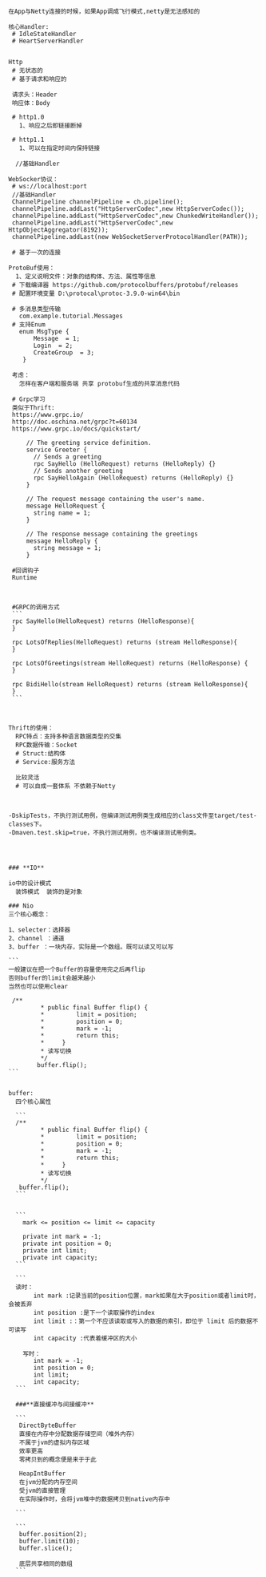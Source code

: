 ````1、心跳感知
在App与Netty连接的时候，如果App调成飞行模式,netty是无法感知的

核心Handler:
 # IdleStateHandler
 # HeartServerHandler


Http
 # 无状态的
 # 基于请求和响应的

 请求头：Header
 响应体：Body

 # http1.0
   1、响应之后即链接断掉

 # http1.1
   1、可以在指定时间内保持链接

  //基础Handler

WebSocker协议：
 # ws://localhost:port
 //基础Handler
 ChannelPipeline channelPipeline = ch.pipeline();
 channelPipeline.addLast("HttpServerCodec",new HttpServerCodec());
 channelPipeline.addLast("HttpServerCodec",new ChunkedWriteHandler());
 channelPipeline.addLast("HttpServerCodec",new HttpObjectAggregator(8192));
 channelPipeline.addLast(new WebSocketServerProtocolHandler(PATH));

 # 基于一次的连接

ProtoBuf使用：
  1、定义说明文件：对象的结构体、方法、属性等信息
 # 下载编译器 https://github.com/protocolbuffers/protobuf/releases
 # 配置环境变量 D:\protocal\protoc-3.9.0-win64\bin

 # 多消息类型传输
   com.example.tutorial.Messages
 # 支持Enum
   enum MsgType {
       Message  = 1;
       Login  = 2;
       CreateGroup  = 3;
    }

 考虑：
   怎样在客户端和服务端 共享 protobuf生成的共享消息代码

 # Grpc学习
 类似于Thrift:
 https://www.grpc.io/
 http://doc.oschina.net/grpc?t=60134
 https://www.grpc.io/docs/quickstart/

     // The greeting service definition.
     service Greeter {
       // Sends a greeting
       rpc SayHello (HelloRequest) returns (HelloReply) {}
       // Sends another greeting
       rpc SayHelloAgain (HelloRequest) returns (HelloReply) {}
     }

     // The request message containing the user's name.
     message HelloRequest {
       string name = 1;
     }

     // The response message containing the greetings
     message HelloReply {
       string message = 1;
     }
     
 #回调钩子
 Runtime
 
 
 
 #GRPC的调用方式
 ```
 rpc SayHello(HelloRequest) returns (HelloResponse){
 }

 rpc LotsOfReplies(HelloRequest) returns (stream HelloResponse){
 }
 
 rpc LotsOfGreetings(stream HelloRequest) returns (HelloResponse) {
 }
 
 rpc BidiHello(stream HelloRequest) returns (stream HelloResponse){
 }
 ```
 


Thrift的使用：
  RPC特点：支持多种语言数据类型的交集
  RPC数据传输：Socket
  # Struct:结构体
  # Service:服务方法

  比较灵活
  # 可以自成一套体系 不依赖于Netty



-DskipTests，不执行测试用例，但编译测试用例类生成相应的class文件至target/test-classes下。
-Dmaven.test.skip=true，不执行测试用例，也不编译测试用例类。




### **IO**

io中的设计模式
  装饰模式  装饰的是对象
  
### Nio
三个核心概念：

1、selecter：选择器
2、channel ：通道
3、buffer ：一块内存，实际是一个数组。既可以读又可以写

```
一般建议在把一个Buffer的容量使用完之后再flip
否则buffer的limit会越来越小
当然也可以使用clear

 /**
         * public final Buffer flip() {
         *         limit = position;
         *         position = 0;
         *         mark = -1;
         *         return this;
         *     }
         * 读写切换
         */
        buffer.flip();
```


buffer:
  四个核心属性
  
  ```
  /**
         * public final Buffer flip() {
         *         limit = position;
         *         position = 0;
         *         mark = -1;
         *         return this;
         *     }
         * 读写切换
         */
   buffer.flip();
  ```
  
  
  ```
    mark <= position <= limit <= capacity
    
    private int mark = -1;
    private int position = 0;
    private int limit;
    private int capacity;
  ```
  
  ```
  读时：
       int mark :记录当前的position位置，mark如果在大于position或者limit时，会被丢弃
       int position :是下一个读取操作的index
       int limit :：第一个不应该读取或写入的数据的索引，即位于 limit 后的数据不可读写
       int capacity :代表着缓冲区的大小
    
    写时：
       int mark = -1;
       int position = 0;
       int limit;
       int capacity;
  ```
  
  ###**直接缓冲与间接缓冲**
  
  ```
   DirectByteBuffer
   直接在内存中分配数据存储空间（堆外内存）
   不属于jvm的虚拟内存区域
   效率更高
   零拷贝到的概念便是来于于此
   
   HeapIntBuffer
   在jvm分配的内存空间
   受jvm的直接管理
   在实际操作时，会将jvm堆中的数据拷贝到native内存中
   
  ```
  
  ```
   buffer.position(2);
   buffer.limit(10);
   buffer.slice();
   
   底层共享相同的数组
  ```
  
  